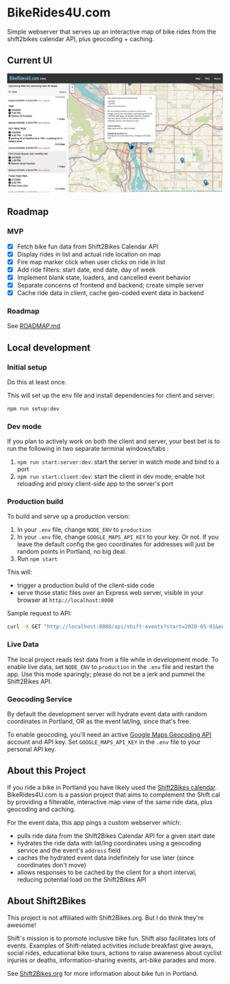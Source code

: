 # BikeRides4U.com

Simple webserver that serves up an interactive map of bike rides from the shift2bikes calendar API, plus geocoding + caching.

## Current UI

![screen capture of app](/screencap.png)

## Roadmap

### MVP

- [x] Fetch bike fun data from Shift2Bikes Calendar API
- [x] Display rides in list and actual ride location on map
- [x] Fire map marker click when user clicks on ride in list
- [x] Add ride filters: start date, end date, day of week
- [x] Implement blank state, loaders, and cancelled event behavior
- [x] Separate concerns of frontend and backend; create simple server
- [x] Cache ride data in client, cache geo-coded event data in backend

### Roadmap

See [ROADMAP.md](https://github.com/theholla/bikerides4u/blob/master/ROADMAP.md)

## Local development

### Initial setup

Do this at least once.

This will set up the env file and install dependencies for client and server:

```bash
npm run setup:dev
```

### Dev mode

If you plan to actively work on both the client and server, your best bet is to run the following in two separate terminal windows/tabs :

1. `npm run start:server:dev`: start the server in watch mode and bind to a port
1. `npm run start:client:dev`: start the client in dev mode; enable hot reloading and proxy client-side app to the server's port

### Production build

To build and serve up a production version:

1. In your `.env` file, change `NODE_ENV` to `production`
1. In your `.env` file, change `GOOGLE_MAPS_API_KEY` to your key. Or not. If you leave the default config the geo coordinates for addresses will just be random points in Portland, no big deal.
1. Run `npm start`

This will:

- trigger a production build of the client-side code
- serve those static files over an Express web server, visible in your browser at `http://localhost:8080`

Sample request to API:

```bash
curl -X GET "http://localhost:8080/api/shift-events?start=2020-05-01&end=2020-06-01"
```

### Live Data

The local project reads test data from a file while in development mode. To enable live data, set `NODE_ENV` to `production` in the `.env` file and restart the app. Use this mode sparingly; please do not be a jerk and pummel the Shift2Bikes API.

### Geocoding Service

By default the development server will hydrate event data with random coordinates in Portland, OR as the event lat/lng, since that's free.

To enable geocoding, you'll need an active [Google Maps Geocoding API](https://developers.google.com/maps/documentation/geocoding/start) account and API key. Set `GOOGLE_MAPS_API_KEY` in the `.env` file to your personal API key.

## About this Project

If you ride a bike in Portland you have likely used the [Shift2Bikes calendar](https://www.shift2bikes.org/calendar/). BikeRides4U.com is a passion project that aims to complement the Shift cal by providing a filterable, interactive map view of the same ride data, plus geocoding and caching.

For the event data, this app pings a custom webserver which:

- pulls ride data from the Shift2Bikes Calendar API for a given start date
- hydrates the ride data with lat/lng coordinates using a geocoding service and the event's `address` field
- caches the hydrated event data indefinitely for use later (since coordinates don't move)
- allows responses to be cached by the client for a short interval, reducing potential load on the Shift2Bikes API

## About Shift2Bikes

This project is not affiliated with Shift2Bikes.org. But I do think they're awesome!

Shift's mission is to promote inclusive bike fun. Shift also facilitates lots of events. Examples of Shift-related activities include breakfast give aways, social rides, educational bike tours, actions to raise awareness about cyclist injuries or deaths, information-sharing events, art-bike parades and more.

See [Shift2Bikes.org](https://www.shift2bikes.org/) for more information about bike fun in Portland.
